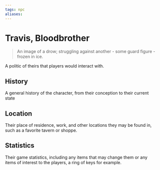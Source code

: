 ```yaml
---
tags: npc
aliases:
---
```

# Travis, Bloodbrother

> An image of a drow; struggling against another - some guard figure - frozen in ice.



A politic of theirs that players would interact with.

## History
A general history of the character, from their conception to their current state

## Location
Their place of residence, work, and other locations they may be found in, such as a favorite tavern or shoppe.

## Statistics
Their game statistics, including any items that may change them or any items of interest to the players, a ring of keys for example.